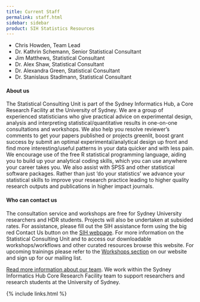 ```yaml
---
title: Current Staff
permalink: staff.html
sidebar: sidebar
product: SIH Statistics Resources
---
```


* Chris Howden, Team Lead
* Dr. Kathrin Schemann, Senior Statistical Consultant
* Jim Matthews, Statistical Consultant
* Dr. Alex Shaw, Statistical Consultant
* Dr. Alexandra Green, Statistical Consultant
* Dr. Stanislaus Stadlmann, Statistical Consultant

#### About us
The Statistical Consulting Unit is part of the Sydney Informatics Hub, a Core Research Facility at the University of Sydney. We are a group of experienced statisticians who give practical advice on experimental design, analysis and interpreting statistical/quantitative results in one-on-one consultations and workshops. We also help you resolve reviewer’s comments to get your papers published or projects greenlit, boost grant success by submit an optimal experimental/analytical design up front and find more interesting/useful patterns in your data quicker and with less pain. We encourage use of the free R statistical programming language, aiding you to build up your analytical coding skills, which you can use anywhere your career takes you. We also assist with SPSS and other statistical software packages. Rather than just ‘do your statistics’ we advance your statistical skills to improve your research practice leading to higher quality research outputs and publications in higher impact journals.


#### Who can contact us
The consultation service and workshops are free for Sydney University researchers and HDR students. Projects will also be undertaken at subsided rates. For assistance, please fill out the SIH assistance form using the big red Contact Us button on the [SIH webpage](https://www.sydney.edu.au/research/facilities/sydney-informatics-hub.html). For more information on the Statistical Consulting Unit and to access our downloadable workshops/workflows and other curated resources browse this website. For upcoming trainings please refer to the [Workshops section](workshops-and-workflows) on our website and sign up for our mailing list.

[Read more information about our team](https://www.sydney.edu.au/research/facilities/sydney-informatics-hub/our-staff.html). We work within the Sydney Informatics Hub Core Research Facility team to support researchers and research students at the University of Sydney.

{% include links.html %}